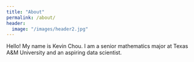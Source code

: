 ```yaml
---
title: "About"
permalink: /about/
header:
  image: "/images/header2.jpg"
---
```


Hello! My name is Kevin Chou. I am a senior mathematics major at Texas A&M University
and an aspiring data scientist.  
